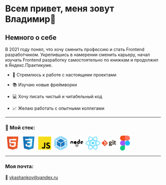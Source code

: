 # Всем привет, меня зовут Владимир:wave: #

## Немного о себе ##

В 2021 году понял, что хочу сменить профессию и стать Frontend разработчиком.
Укрепившись в намерении сменить карьеру, начал изучать Frontend разработку самостоятельно по книжкам и продолжил в Яндекс.Практикуме.



* :rocket: Стремлюсь к работе с настоящими проектами

* :books: Изучаю новые фреймворки

* :computer: Хочу писать чистый и читабельный код

* :chart_with_upwards_trend: Желаю работать с опытными коллегами

---

### :hammer: Мой стек: ###
![HTML5](image/html.png) ![CSS3](image/css.png) ![JavaScript](image/js.png) ![Webpack](image/webpack.png) ![Node.js](image/node.png) ![React.js](image/react.png) ![Git](image/git.png) ![Figma](image/figma.png)

---
### Моя почта:

:e-mail: vkashankov@yandex.ru
